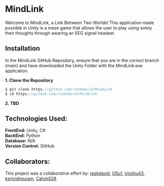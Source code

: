 # MindLink

Welcome to MindLink, a Link Between Two Worlds! This application made possible in Unity is a maze game that allows the user to play using solely their thoughts through wearing an EEG signal headset.

## Installation

In the MindLink GitHub Repository, ensure that you are in the correct branch (main) and have downloaded the Unity Folder with the MindLink.exe application. 


**1. Clone the Repository**
```javascript
$ git clone https://github.com/rezkdavid/MindLink
$ cd https://github.com/rezkdavid/MindLink
```
**2. TBD**

## Technologies Used:
**FrontEnd:** Unity, C# \
**BackEnd:** Python \
**Database:** N/A \
**Version Control:** GitHub

## Collaborators:
This project was a collaborative effort by: [rezkdavid](https://www.github.com/rezkdavid), [USu1](https://www.github.com/USu1), [iriszhu43](https://www.github.com/iriszhu43), [ksrivishnuram](https://www.github.com/ksrivishnuram), [Calvin526](https://www.github.com/Calvin526)   